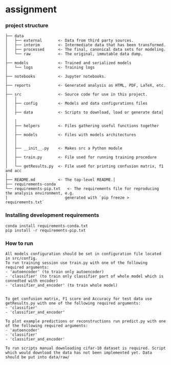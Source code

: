 # assignment

### project structure
```
├── data
│   ├── external       <- Data from third party sources.
│   ├── interim        <- Intermediate data that has been transformed.
│   ├── processed      <- The final, canonical data sets for modeling.
│   └── raw            <- The original, immutable data dump.
│
├── models             <- Trained and serialized models
│   └── logs           <- Training logs
│
├── notebooks          <- Jupyter notebooks.
│
├── reports            <- Generated analysis as HTML, PDF, LaTeX, etc.
│
├── src                <- Source code for use in this project.
│   │
│   ├── config         <- Models and data configurations files
│   │   
│   ├── data           <- Scripts to download, load or generate data│   │
│   │
│   ├── helpers        <- Files gathering useful functions together
│   │
│   ├── models         <- Files with models architectures
│   │
│   │ 
│   ├── __init__.py    <- Makes src a Python module
│   │
│   ├── train.py       <- File used for running training procedure
│   │
│   └── getResults.py  <- File used for printing confusion matrix, f1 and acc
│
├── README.md          <- The top-level README.│
├── requirements-conda 
└── requirements-pip.txt   <- The requirements file for reproducing the analysis environment, e.g.
│                         generated with `pip freeze > requirements.txt`
```

### Installing development requirements
   
    conda install requirements-conda.txt
    pip install -r requirements-pip.txt

### How to run

    All models configuration should be set in configuration file located in src/config.
    To run training session use train.py with one of the following required arguments:
    - 'autoencoder' (to train only autoencoder)
    - 'classifier' (to train only classifier part of whole model which is connedted with encoder)
    - 'classifier_and_encoder' (to train whole model)


    To get confusion matrix, F1 score and Accuracy for test data use getResults.py with one of the following required arguments:
    - 'classifier' 
    - 'classifier_and_encoder' 

    To plot example predictions or reconstructions run predict.py with one of the following required arguments:
    - 'autoencoder'
    - 'classifier'
    - 'classifier_and_encoder'

    To run scripts manual downloading cifar-10 dataset is required. Script which would download the data has not been implemented yet. Data should be put into data/raw/